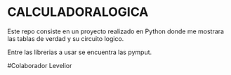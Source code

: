 # CALCULADORALOGICA
Este repo consiste en un proyecto realizado en Python donde me mostrara las tablas de verdad y su circuito logico.

Entre las librerias a usar se encuentra las pymput.

#Colaborador
Levelior
